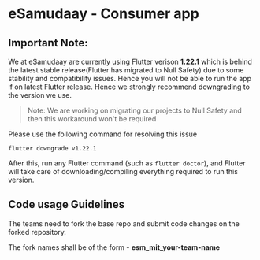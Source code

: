 # eSamudaay - Consumer app

## Important Note:

We at eSamudaay are currently using Flutter verison **1.22.1** which is behind the latest stable release(Flutter has migrated to Null Safety) due to some stability and compatibility issues. Hence you will not be able to run the app if on latest Flutter release. Hence we strongly recommend downgrading to the version we use.

>Note: We are working on migrating our projects to Null Safety and then this workaround won't be required

Please use the following command for resolving this issue

``` flutter downgrade v1.22.1 ``` 

After this, run any Flutter command (such as `flutter doctor`), and Flutter will take care of downloading/compiling everything required to run this version.


## Code usage Guidelines

The teams need to fork the base repo and submit code changes on the forked repository.

The fork names shall be of the form - **esm_mit_your-team-name**
